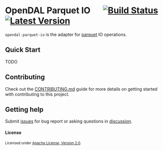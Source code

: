 # OpenDAL Parquet IO &emsp; [![Build Status]][actions] [![Latest Version]][crates.io]

[Build Status]: https://img.shields.io/github/actions/workflow/status/upondal/opendal-parquet-io/ci.yml
[actions]: https://github.com/upondal/opendal-parquet-io/actions?query=branch%3Amain
[Latest Version]: https://img.shields.io/crates/v/opendal-parquet-io.svg
[crates.io]: https://crates.io/crates/opendal-parquet-io

`opendal-parquet-io` is the adapter for [parquet](https://docs.rs/parquet) IO operations.

## Quick Start

TODO

## Contributing

Check out the [CONTRIBUTING.md](./CONTRIBUTING.md) guide for more details on getting started with contributing to this project.

## Getting help

Submit [issues](https://github.com/upondal/opendal-parquet-io/issues/new/choose) for bug report or asking questions in [discussion](https://github.com/upondal/opendal-parquet-io/discussions/new?category=q-a).

#### License

<sup>
Licensed under <a href="./LICENSE">Apache License, Version 2.0</a>.
</sup>
